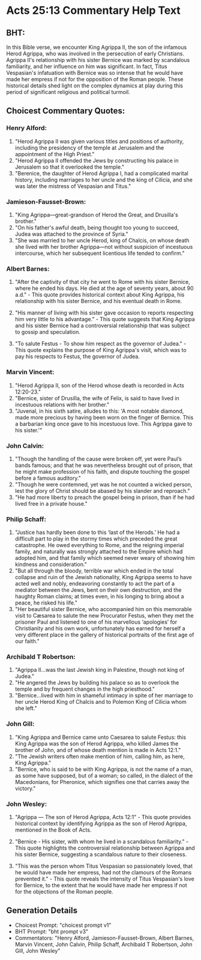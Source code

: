 # Acts 25:13 Commentary Help Text

## BHT:
In this Bible verse, we encounter King Agrippa II, the son of the infamous Herod Agrippa, who was involved in the persecution of early Christians. Agrippa II's relationship with his sister Bernice was marked by scandalous familiarity, and her influence on him was significant. In fact, Titus Vespasian's infatuation with Bernice was so intense that he would have made her empress if not for the opposition of the Roman people. These historical details shed light on the complex dynamics at play during this period of significant religious and political turmoil.

## Choicest Commentary Quotes:
### Henry Alford:
1. "Herod Agrippa II was given various titles and positions of authority, including the presidency of the temple at Jerusalem and the appointment of the High Priest." 
2. "Herod Agrippa II offended the Jews by constructing his palace in Jerusalem so that it overlooked the temple." 
3. "Berenice, the daughter of Herod Agrippa I, had a complicated marital history, including marriages to her uncle and the king of Cilicia, and she was later the mistress of Vespasian and Titus."

### Jamieson-Fausset-Brown:
1. "King Agrippa—great-grandson of Herod the Great, and Drusilla's brother." 
2. "On his father's awful death, being thought too young to succeed, Judea was attached to the province of Syria." 
3. "She was married to her uncle Herod, king of Chalcis, on whose death she lived with her brother Agrippa—not without suspicion of incestuous intercourse, which her subsequent licentious life tended to confirm."

### Albert Barnes:
1. "After the captivity of that city he went to Rome with his sister Bernice, where he ended his days. He died at the age of seventy years, about 90 a.d." - This quote provides historical context about King Agrippa, his relationship with his sister Bernice, and his eventual death in Rome.

2. "His manner of living with his sister gave occasion to reports respecting him very little to his advantage." - This quote suggests that King Agrippa and his sister Bernice had a controversial relationship that was subject to gossip and speculation.

3. "To salute Festus - To show him respect as the governor of Judea." - This quote explains the purpose of King Agrippa's visit, which was to pay his respects to Festus, the governor of Judea.

### Marvin Vincent:
1. "Herod Agrippa II, son of the Herod whose death is recorded in Acts 12:20-23."
2. "Bernice, sister of Drusilla, the wife of Felix, is said to have lived in incestuous relations with her brother."
3. "Juvenal, in his sixth satire, alludes to this: 'A most notable diamond, made more precious by having been worn on the finger of Bernice. This a barbarian king once gave to his incestuous love. This Agrippa gave to his sister.'"

### John Calvin:
1. "Though the handling of the cause were broken off, yet were Paul’s bands famous; and that he was nevertheless brought out of prison, that he might make profession of his faith, and dispute touching the gospel before a famous auditory." 
2. "Though he were contemned, yet was he not counted a wicked person, lest the glory of Christ should be abased by his slander and reproach."
3. "He had more liberty to preach the gospel being in prison, than if he had lived free in a private house."

### Philip Schaff:
1. "Justice has hardly been done to this ‘last of the Herods.’ He had a difficult part to play in the stormy times which preceded the great catastrophe. He owed everything to Rome, and the reigning imperial family, and naturally was strongly attached to the Empire which had adopted him, and that family which seemed never weary of showing him kindness and consideration." 
2. "But all through the bloody, terrible war which ended in the total collapse and ruin of the Jewish nationality, King Agrippa seems to have acted well and nobly, endeavoring constantly to act the part of a mediator between the Jews, bent on their own destruction, and the haughty Roman claims; at times even, in his longing to bring about a peace, he risked his life."
3. "Her beautiful sister Bernice, who accompanied him on this memorable visit to Cæsarea to salute the new Procurator Festus, when they met the prisoner Paul and listened to one of his marvellous ‘apologies’ for Christianity and his own work, unfortunately has earned for herself a very different place in the gallery of historical portraits of the first age of our faith."

### Archibald T Robertson:
1. "Agrippa II...was the last Jewish king in Palestine, though not king of Judea."
2. "He angered the Jews by building his palace so as to overlook the temple and by frequent changes in the high priesthood."
3. "Bernice...lived with him in shameful intimacy in spite of her marriage to her uncle Herod King of Chalcis and to Polemon King of Cilicia whom she left."

### John Gill:
1. "King Agrippa and Bernice came unto Caesarea to salute Festus: this King Agrippa was the son of Herod Agrippa, who killed James the brother of John, and of whose death mention is made in Acts 12:1." 
2. "The Jewish writers often make mention of him, calling him, as here, King Agrippa." 
3. "Bernice, who is said to be with King Agrippa, is not the name of a man, as some have supposed, but of a woman; so called, in the dialect of the Macedonians, for Pheronice, which signifies one that carries away the victory."

### John Wesley:
1. "Agrippa — The son of Herod Agrippa, Acts 12:1" - This quote provides historical context by identifying Agrippa as the son of Herod Agrippa, mentioned in the Book of Acts.

2. "Bernice - His sister, with whom he lived in a scandalous familiarity." - This quote highlights the controversial relationship between Agrippa and his sister Bernice, suggesting a scandalous nature to their closeness.

3. "This was the person whom Titus Vespasian so passionately loved, that he would have made her empress, had not the clamours of the Romans prevented it." - This quote reveals the intensity of Titus Vespasian's love for Bernice, to the extent that he would have made her empress if not for the objections of the Roman people.


## Generation Details
- Choicest Prompt: "choicest prompt v1"
- BHT Prompt: "bht prompt v3"
- Commentators: "Henry Alford, Jamieson-Fausset-Brown, Albert Barnes, Marvin Vincent, John Calvin, Philip Schaff, Archibald T Robertson, John Gill, John Wesley"

